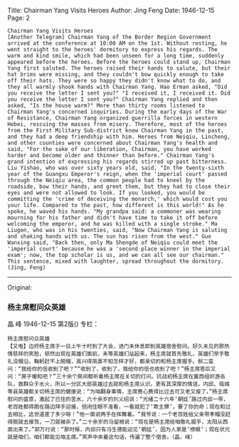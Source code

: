 Title: Chairman Yang Visits Heroes
Author: Jing Feng
Date: 1946-12-15
Page: 2

    Chairman Yang Visits Heroes
    [Another Telegram] Chairman Yang of the Border Region Government arrived at the conference at 10:00 AM on the 1st. Without resting, he went straight to the heroes' dormitory to express his regards. The warm and kind smile, which had been unseen for a long time, suddenly appeared before the heroes. Before the heroes could stand up, Chairman Yang first saluted. The heroes raised their hands to salute, but their hat brims were missing, and they couldn't bow quickly enough to take off their hats. They were so happy they didn't know what to do, and they all warmly shook hands with Chairman Yang. Hao Erman asked, "Did you receive the letter I sent you?" "I received it, I received it. Did you receive the letter I sent you?" Chairman Yang replied and then asked, "Is the house warm?" More than thirty rooms listened to Chairman Yang's concerned inquiries. During the early days of the War of Resistance, Chairman Yang organized guerrilla forces in western Hebei, rescuing the masses from misery. Therefore, most of the heroes from the First Military Sub-district knew Chairman Yang in the past, and they had a deep friendship with him. Heroes from Neiqiu, Lincheng, and other counties were concerned about Chairman Yang's health and said, "For the sake of our liberation, Chairman, you have worked harder and become older and thinner than before." Chairman Yang's grand intention of expressing his regards stirred up past bitterness. Liu Yishao, who was over sixty years old, said, "In the twenty-sixth year of the Guangxu Emperor's reign, when the 'imperial court' passed through the Neiqiu area, the common people had to kneel by the roadside, bow their hands, and greet them, but they had to close their eyes and were not allowed to look. If you looked, you would be committing the 'crime of deceiving the monarch,' which would cost you your life. Compared to the past, how different is this world!" As he spoke, he waved his hands. "My grandpa said: a commoner was wearing mourning for his father and didn't have time to take it off before welcoming the emperor, and he was killed with a single stroke." Ma Liugen, who was in his twenties, said, "Now Chairman Yang is saluting and shaking hands with us. The sun has risen from the west." Guo Wanxing said, "Back then, only Ma Shengde of Neiqiu could meet the 'imperial court' because he was a 'second place winner in the imperial exam'; now, the top scholar is us, and we can all see our chairman." This sentence, mixed with laughter, spread throughout the dormitory. (Jing, Feng)



<hr /> 

Original: 


### 杨主席慰问众英雄
晶  峰
1946-12-15
第2版()
专栏：

    杨主席慰问众英雄
    【又电】边府杨主席于一日上午十时到了大会，进门未休息即到英雄宿舍慰问。好久未见的那热情慈祥的笑脸，顿然出现在英雄们面前，未等英雄们站起来，杨主席就首先敬礼，英雄们举手敬礼没帽沿，鞠躬赶不上脱帽，高兴得简直不知怎样才好，都亲切的和杨主席握手。郝二蛮问：“我给你的信收到了吧？”“收到了，收到了，我给你的信也收到了吧？”杨主席答后又问：“房子暖和吧？”三十余个房间都听着杨主席在关切的打问。抗战初杨主席在冀西组织游击队，救群众于水火，所以一分区大部英雄过去就和杨主席认识，更有其深厚的情谊。内邱、临城等县英雄都关切杨主席的健康说：“为咱翻身事情，主席费心费得比过去可又老又瘦了。”杨主席慰问的盛意，激起了已往的苦水，六十余岁的刘义绍说：“光绪二十六年‘朝廷’路过内邱一带，老百姓都得跪在路边拜手迎接，但闭住眼不准看，一看就犯了‘欺主罪’，要了你的命；现在和过去相比，这世道差了多少呀！”他一面说两手在挥舞着。“我爷说：一个老百姓给父亲带孝帽没赶得脱就去接驾，一刀就被杀了。”二十余岁的马留根说：“现在是杨主席给咱敬礼握手，太阳从西面出来了。”郭万行说：“那时候，内邱只有马生德能迎见‘朝廷’，因为人家是‘榜眼’；现在状元就是咱们，咱们都能见咱主席。”笑声中夹着这句话，传遍了整个宿舍。（晶、峰）
